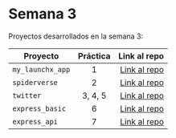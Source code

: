 # Semana 3

Proyectos desarrollados en la semana 3:

| Proyecto         | Práctica |                                                 Link al repo |
| ---------------- | :------: | -----------------------------------------------------------: |
| `my_launchx_app` |    1     | [Link al repo](https://github.com/WollenMoth/my_launchx_app) |
| `spiderverse`    |    2     |    [Link al repo](https://github.com/WollenMoth/spiderverse) |
| `twitter`        | 3, 4, 5  |        [Link al repo](https://github.com/WollenMoth/twitter) |
| `express_basic`  |    6     |  [Link al repo](https://github.com/WollenMoth/express_basic) |
| `express_api`    |    7     |    [Link al repo](https://github.com/WollenMoth/express_api) |
